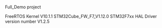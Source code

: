 Full_Demo project

FreeRTOS Kernel V10.1.1
STM32Cube_FW_F7_V1.12.0
STM32F7xx HAL Driver version number V1.2.5
